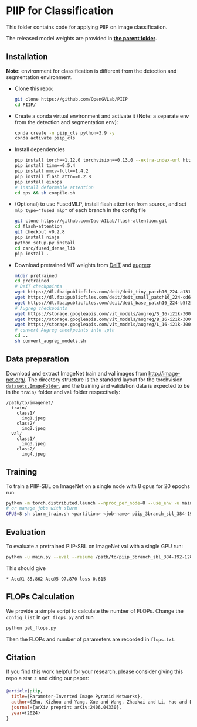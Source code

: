 # PIIP for Classification

This folder contains code for applying PIIP on image classification.

The released model weights are provided in [**the parent folder**](../README.md).

## Installation

**Note:** environment for classification is different from the detection and segmentation environment.

- Clone this repo:

  ```bash
  git clone https://github.com/OpenGVLab/PIIP
  cd PIIP/
  ```
- Create a conda virtual environment and activate it (Note: a separate env from the detection and segmentation env):

  ```bash
  conda create -n piip_cls python=3.9 -y
  conda activate piip_cls
  ```
- Install dependencies

  ```bash
  pip install torch==1.12.0 torchvision==0.13.0 --extra-index-url https://download.pytorch.org/whl/cu116
  pip install timm==0.5.4
  pip install mmcv-full==1.4.2
  pip install flash_attn==0.2.8
  pip install einops
  # install deformable attention
  cd ops && sh compile.sh
  ```
- (Optional) to use FusedMLP, install flash attention from source, and set `mlp_type="fused_mlp"` of each branch in the config file
  ```bash
  git clone https://github.com/Dao-AILab/flash-attention.git
  cd flash-attention
  git checkout v0.2.8
  pip install ninja
  python setup.py install
  cd csrc/fused_dense_lib
  pip install .
  ```
- Download pretrained ViT weights from [DeiT](https://github.com/facebookresearch/deit/blob/main/README_deit.md) and [augreg](https://github.com/huggingface/pytorch-image-models/blob/main/timm/models/vision_transformer.py):

  ```bash
  mkdir pretrained
  cd pretrained
  # DeiT checkpoints
  wget https://dl.fbaipublicfiles.com/deit/deit_tiny_patch16_224-a1311bcf.pth
  wget https://dl.fbaipublicfiles.com/deit/deit_small_patch16_224-cd65a155.pth
  wget https://dl.fbaipublicfiles.com/deit/deit_base_patch16_224-b5f2ef4d.pth
  # Augreg checkpoints
  wget https://storage.googleapis.com/vit_models/augreg/S_16-i21k-300ep-lr_0.001-aug_light1-wd_0.03-do_0.0-sd_0.0--imagenet2012-steps_20k-lr_0.03-res_224.npz
  wget https://storage.googleapis.com/vit_models/augreg/B_16-i21k-300ep-lr_0.001-aug_medium1-wd_0.1-do_0.0-sd_0.0--imagenet2012-steps_20k-lr_0.01-res_224.npz
  wget https://storage.googleapis.com/vit_models/augreg/L_16-i21k-300ep-lr_0.001-aug_medium1-wd_0.1-do_0.1-sd_0.1--imagenet2012-steps_20k-lr_0.01-res_224.npz
  # convert Augreg checkpoints into .pth
  cd ..
  sh convert_augreg_models.sh
  ```

## Data preparation

Download and extract ImageNet train and val images from http://image-net.org/.
The directory structure is the standard layout for the torchvision [`datasets.ImageFolder`](https://pytorch.org/docs/stable/torchvision/datasets.html#imagefolder), and the training and validation data is expected to be in the `train/` folder and `val` folder respectively:

```
/path/to/imagenet/
  train/
    class1/
      img1.jpeg
    class2/
      img2.jpeg
  val/
    class1/
      img3.jpeg
    class2/
      img4.jpeg
```

## Training

To train a PIIP-SBL on ImageNet on a single node with 8 gpus for 20 epochs run:

```bash
python -m torch.distributed.launch --nproc_per_node=8 --use_env -u main.py --model piip_3branch_sbl_384-192-128_cls_token_augreg.py --data-path /path/to/imagenet --output_dir exp --batch-size 128 --lr 3e-5 --epochs 20 --weight-decay 0.1 --reprob 0.0 --seed 0 --unscale-lr --no-repeated-aug --from_scratch_lr_ratio 10
# or manage jobs with slurm
GPUS=8 sh slurm_train.sh <partition> <job-name> piip_3branch_sbl_384-192-128_cls_token_augreg.py
```

## Evaluation

To evaluate a pretrained PIIP-SBL on ImageNet val with a single GPU run:

```bash
python -u main.py --eval --resume /path/to/piip_3branch_sbl_384-192-128_cls_token_augreg.pth --model piip_3branch_sbl_384-192-128_cls_token_augreg.py --data-path /path/to/imagenet
```

This should give

```
* Acc@1 85.862 Acc@5 97.870 loss 0.615
```

## FLOPs Calculation

We provide a simple script to calculate the number of FLOPs. Change the `config_list` in `get_flops.py` and run

```bash
python get_flops.py
```

Then the FLOPs and number of parameters are recorded in `flops.txt`.


## Citation

If you find this work helpful for your research, please consider giving this repo a star ⭐ and citing our paper:

```bibtex
@article{piip,
  title={Parameter-Inverted Image Pyramid Networks},
  author={Zhu, Xizhou and Yang, Xue and Wang, Zhaokai and Li, Hao and Dou, Wenhan and Ge, Junqi and Lu, Lewei and Qiao, Yu and Dai, Jifeng},
  journal={arXiv preprint arXiv:2406.04330},
  year={2024}
}
```
